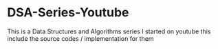# DSA-Series-Youtube
This is a Data Structures and Algorithms series I started on youtube this include the source codes / implementation for them
